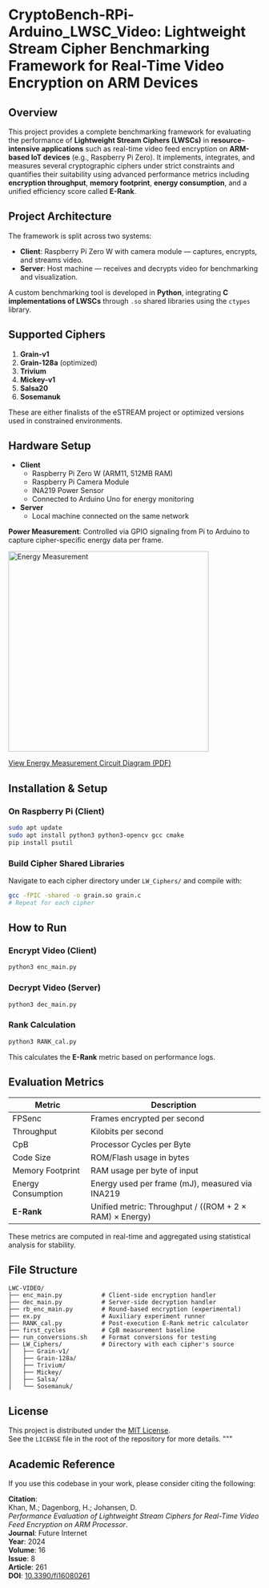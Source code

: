 # CryptoBench-RPi-Arduino_LWSC_Video: Lightweight Stream Cipher Benchmarking Framework for Real-Time Video Encryption on ARM Devices

## Overview

This project provides a complete benchmarking framework for evaluating the performance of **Lightweight Stream Ciphers (LWSCs)** in **resource-intensive applications** such as real-time video feed encryption on **ARM-based IoT devices** (e.g., Raspberry Pi Zero). It implements, integrates, and measures several cryptographic ciphers under strict constraints and quantifies their suitability using advanced performance metrics including **encryption throughput**, **memory footprint**, **energy consumption**, and a unified efficiency score called **E-Rank**.


## Project Architecture

The framework is split across two systems:

- **Client**: Raspberry Pi Zero W with camera module — captures, encrypts, and streams video.
- **Server**: Host machine — receives and decrypts video for benchmarking and visualization.

A custom benchmarking tool is developed in **Python**, integrating **C implementations of LWSCs** through `.so` shared libraries using the `ctypes` library.

## Supported Ciphers

1. **Grain-v1**
2. **Grain-128a** (optimized)
3. **Trivium**
4. **Mickey-v1**
5. **Salsa20**
6. **Sosemanuk**

These are either finalists of the eSTREAM project or optimized versions used in constrained environments.

## Hardware Setup

- **Client**
  - Raspberry Pi Zero W (ARM11, 512MB RAM)
  - Raspberry Pi Camera Module
  - INA219 Power Sensor
  - Connected to Arduino Uno for energy monitoring
- **Server**
  - Local machine connected on the same network

**Power Measurement**: Controlled via GPIO signaling from Pi to Arduino to capture cipher-specific energy data per frame.

<img src="Manuscript/Dig_circuit.png" alt="Energy Measurement" width="400"/>

[View Energy Measurement Circuit Diagram (PDF)](Manuscript/Schematics_curr_power_measurement.pdf)

## Installation & Setup

### On Raspberry Pi (Client)

```bash
sudo apt update
sudo apt install python3 python3-opencv gcc cmake
pip install psutil
```

### Build Cipher Shared Libraries

Navigate to each cipher directory under `LW_Ciphers/` and compile with:

```bash
gcc -fPIC -shared -o grain.so grain.c
# Repeat for each cipher
```

## How to Run

### Encrypt Video (Client)

```bash
python3 enc_main.py
```

### Decrypt Video (Server)

```bash
python3 dec_main.py
```

### Rank Calculation

```bash
python3 RANK_cal.py
```

This calculates the **E-Rank** metric based on performance logs.

## Evaluation Metrics

| Metric               | Description                                                                 |
|----------------------|-----------------------------------------------------------------------------|
| FPSenc               | Frames encrypted per second                                                 |
| Throughput           | Kilobits per second                                                         |
| CpB                  | Processor Cycles per Byte                                                   |
| Code Size            | ROM/Flash usage in bytes                                                    |
| Memory Footprint     | RAM usage per byte of input                                                 |
| Energy Consumption   | Energy used per frame (mJ), measured via INA219                             |
| **E-Rank**           | Unified metric: Throughput / ((ROM + 2 × RAM) × Energy)                     |

These metrics are computed in real-time and aggregated using statistical analysis for stability.

## File Structure

```
LWC-VIDEO/
├── enc_main.py           # Client-side encryption handler
├── dec_main.py           # Server-side decryption handler
├── rb_enc_main.py        # Round-based encryption (experimental)
├── ex.py                 # Auxiliary experiment runner
├── RANK_cal.py           # Post-execution E-Rank metric calculator
├── first_cycles          # CpB measurement baseline
├── run_conversions.sh    # Format conversions for testing
├── LW_Ciphers/           # Directory with each cipher's source
│   ├── Grain-v1/
│   ├── Grain-128a/
│   ├── Trivium/
│   ├── Mickey/
│   ├── Salsa/
│   └── Sosemanuk/
```

## License

This project is distributed under the [MIT License](https://opensource.org/licenses/MIT).  
See the `LICENSE` file in the root of the repository for more details.
"""

## Academic Reference

If you use this codebase in your work, please consider citing the following:

**Citation**:  
Khan, M.; Dagenborg, H.; Johansen, D.  
_Performance Evaluation of Lightweight Stream Ciphers for Real-Time Video Feed Encryption on ARM Processor_.  
**Journal**: Future Internet  
**Year**: 2024  
**Volume**: 16  
**Issue**: 8  
**Article**: 261  
**DOI**: [10.3390/fi16080261](https://doi.org/10.3390/fi16080261)

